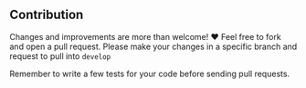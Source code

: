 ## Contribution			

Changes and improvements are more than welcome! ❤️ Feel free to fork and open a pull request. Please make your changes in a specific branch and request to pull into `develop` 			

Remember to write a few tests for your code before sending pull requests. 
